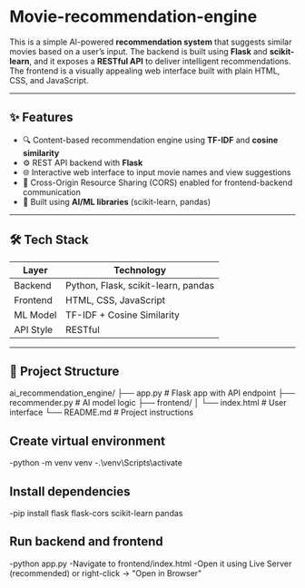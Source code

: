 # Movie-recommendation-engine
This is a simple AI-powered **recommendation system** that suggests similar movies based on a user’s input. The backend is built using **Flask** and **scikit-learn**, and it exposes a **RESTful API** to deliver intelligent recommendations. The frontend is a visually appealing web interface built with plain HTML, CSS, and JavaScript.

---

## ✨ Features

- 🔍 Content-based recommendation engine using **TF-IDF** and **cosine similarity**
- ⚙️ REST API backend with **Flask**
- 🌐 Interactive web interface to input movie names and view suggestions
- 🔄 Cross-Origin Resource Sharing (CORS) enabled for frontend-backend communication
- 🧠 Built using **AI/ML libraries** (scikit-learn, pandas)

---

## 🛠️ Tech Stack

| Layer       | Technology              |
|-------------|--------------------------|
| Backend     | Python, Flask, scikit-learn, pandas |
| Frontend    | HTML, CSS, JavaScript    |
| ML Model    | TF-IDF + Cosine Similarity |
| API Style   | RESTful                  |

---

## 📁 Project Structure
ai_recommendation_engine/
├── app.py # Flask app with API endpoint
├── recommender.py # AI model logic
├── frontend/
│ └── index.html # User interface
└── README.md # Project instructions

## Create virtual environment
-python -m venv venv
-.\venv\Scripts\activate

## Install dependencies
-pip install flask flask-cors scikit-learn pandas

## Run backend and frontend
-python app.py
-Navigate to frontend/index.html
-Open it using Live Server (recommended) or right-click → "Open in Browser"

